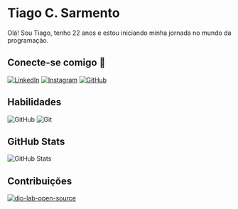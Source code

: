 # Tiago C. Sarmento
Olá! Sou Tiago, tenho 22 anos e estou iniciando minha jornada no mundo da programação. 

## Conecte-se comigo 👋
[![LinkedIn](https://img.shields.io/badge/LinkedIn-222?style=for-the-badge&logo=linkedin&logoColor=FFF)](https://www.linkedin.com/in/tiagocsarmento/) 
[![Instagram](https://img.shields.io/badge/Instagram-222?style=for-the-badge&logo=instagram&logoColor=FFF)](https://www.instagram.com/jordaocsar/) 
[![GitHub](https://img.shields.io/badge/GitHub-222?style=for-the-badge&logo=github&logoColor=fff)](https://github.com/tiagocsarmento) 

## Habilidades 
![GitHub](https://img.shields.io/badge/GitHub-222?style=for-the-badge&logo=github&logoColor=fff) 
![Git](https://img.shields.io/badge/Git-222?style=for-the-badge&logo=git&logoColor=fff) 

## GitHub Stats
![GitHub Stats](https://github-readme-stats.vercel.app/api?username=tiagocsarmento&theme=transparent&bg_color=222&border_color=D0D0D0&show_icons=true&icon_color=FFF&title_color=FFF&text_color=FFF)

## Contribuições
[![dio-lab-open-source](https://github-readme-stats.vercel.app/api/pin/?username=TIAGOCSARMENTO&repo=dio-lab-open-source&bg_color=222&border_color=D0D0D0&show_icons=true&icon_color=FFF&title_color=FFF&text_color=DDD)](https://github.com/tiagocsarmento/dio-lab-open-source)


